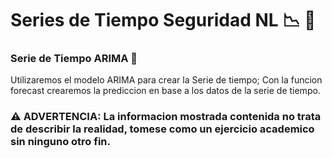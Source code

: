 # Series de Tiempo Seguridad NL :chart_with_downwards_trend: :police_car:

### Serie de Tiempo ARIMA :page_facing_up:

Utilizaremos el modelo ARIMA para crear la Serie de tiempo; Con la funcion forecast crearemos la prediccion en base a los datos de la serie de tiempo.

### :warning: ADVERTENCIA: La informacion mostrada contenida no trata de describir la realidad, tomese como un ejercicio academico sin ninguno otro fin.
